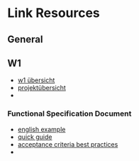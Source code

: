 # Link Resources

## General


## W1
- [w1 übersicht](https://unibas-marcelluethi.github.io/software-engineering/project/week6/exercises.html)
- [projektübersicht](https://unibas-marcelluethi.github.io/software-engineering/project/project-summary.html)
- 
### Functional Specification Document
- [english example](https://s-pro.io/static/pdf/specification-example.pdf)
- [quick guide](https://www.justinmind.com/blog/functional-specification-documentation-quick-guide-to-making-your-own/)
- [acceptance criteria best practices](https://www.altexsoft.com/blog/business/acceptance-criteria-purposes-formats-and-best-practices/)
- 